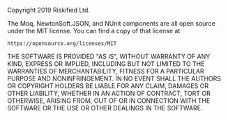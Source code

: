Copyright 2019 Riskified Ltd.

The Moq, NewtonSoft.JSON, and NUnit components are all open source under the MIT license. You can find a copy of that license at 

    https://opensource.org/licenses/MIT

THE SOFTWARE IS PROVIDED "AS IS", WITHOUT WARRANTY OF ANY KIND, EXPRESS OR IMPLIED, INCLUDING BUT NOT LIMITED TO THE WARRANTIES OF MERCHANTABILITY, FITNESS FOR A PARTICULAR PURPOSE AND NONINFRINGEMENT. IN NO EVENT SHALL THE AUTHORS OR COPYRIGHT HOLDERS BE LIABLE FOR ANY CLAIM, DAMAGES OR OTHER LIABILITY, WHETHER IN AN ACTION OF CONTRACT, TORT OR OTHERWISE, ARISING FROM, OUT OF OR IN CONNECTION WITH THE SOFTWARE OR THE USE OR OTHER DEALINGS IN THE SOFTWARE.

